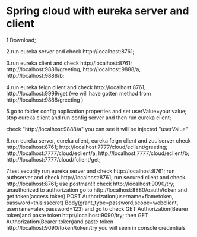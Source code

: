 # Spring cloud with eureka server and client


1.Download;

2.run eureka server and check http://localhost:8761;

3.run eureka client and check http://localhost:8761;
http://localhost:9888/greeting, 
http://localhost:9888/a, 
http://localhost:9888/b;

4.run eureka feign client and check http://localhost:8761;
http://localhost:9999/get (we will have gotten method from http://localhost:9888/greeting )

5.go to folder config application properties and set userValue=your value; 
 stop eureka client and run config server and then run eureka client;
  
  check "http://localhost:9888/a" you can see it will be injected "userValue"
  
6.run eureka server, eureka client, eureka feign client and zuulserver 
check http://localhost:8761;
http://localhost:7777/cloud/eclient/greeting;
http://localhost:7777/cloud/eclient/a;
http://localhost:7777/cloud/eclient/b;
http://localhost:7777/cloud/fclient/get;

7.test security run eureka server and check http://localhost:8761;
run authserver and check http://localhost:8761;
run secured client and check http://localhost:8761;
use postman!!!
check http://localhost:9090/try;
unauthorized
to authorization
go to http://localhost:8880/oauth/token and get token(access token)
POST Authorization(username=flametoken, password=thisissecret)  Body(grant_type=password,scope=webclient, username=alex,password=123)
and go to check
GET Authorization(Bearer token)and paste token 
  http://localhost:9090/try;
 then GET Authorization(Bearer token)and paste token
 http://localhost:9090/token/token/try 
 you will seen in console credentials
